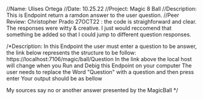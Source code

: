 //Name: Ulises Ortega
//Date: 10.25.22
//Project: Magic 8 Ball
//Description: This is Endpoint return a ramdon answer to the user question.
//Peer Review: Christopher Prado 27OCT22 : the code is straighforward and clear. The responses were witty & creative. I just would reccomend that something be added so that I could jump to different question responses.


/*Description: In this Endpoint the user must enter a question to be answer, the link below represents the structure to be follow:
https://localhost:7106/magic/ball/Question
In the link above the local host will change when you Run and Debig this Endpoint on your computer
The user needs to replace the Word "Question" with a question and then press enter
Your output should be as bellow

My sources say no or another answer presented by the MagicBall
*/
